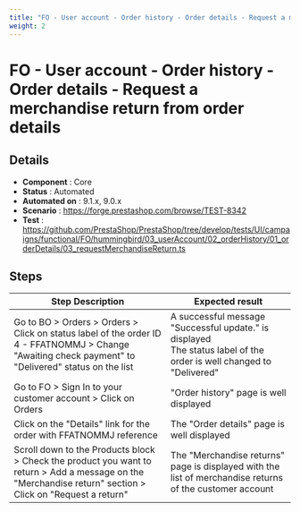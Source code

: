 ```yaml
---
title: "FO - User account - Order history - Order details - Request a merchandise return from order details"
weight: 2
---
```


# FO - User account - Order history - Order details - Request a merchandise return from order details
## Details
* **Component** : Core
* **Status** : Automated
* **Automated on** : 9.1.x, 9.0.x
* **Scenario** : https://forge.prestashop.com/browse/TEST-8342
* **Test** : https://github.com/PrestaShop/PrestaShop/tree/develop/tests/UI/campaigns/functional/FO/hummingbird/03_userAccount/02_orderHistory/01_orderDetails/03_requestMerchandiseReturn.ts

## Steps
| Step Description | Expected result |
| ----- | ----- |
| Go to BO > Orders > Orders > Click on status label of the order ID 4 - FFATNOMMJ > Change "Awaiting check payment" to "Delivered" status on the list | A successful message "Successful update." is displayed<br>The status label of the order is well changed to "Delivered" |
| Go to FO > Sign In to your customer account > Click on Orders | "Order history" page is well displayed |
| Click on the "Details" link for the order with FFATNOMMJ reference | The "Order details" page is well displayed |
| Scroll down to the Products block > Check the product you want to return > Add a message on the "Merchandise return" section > Click on "Request a return" | The "Merchandise returns" page is displayed with the list of merchandise returns of the customer account |
